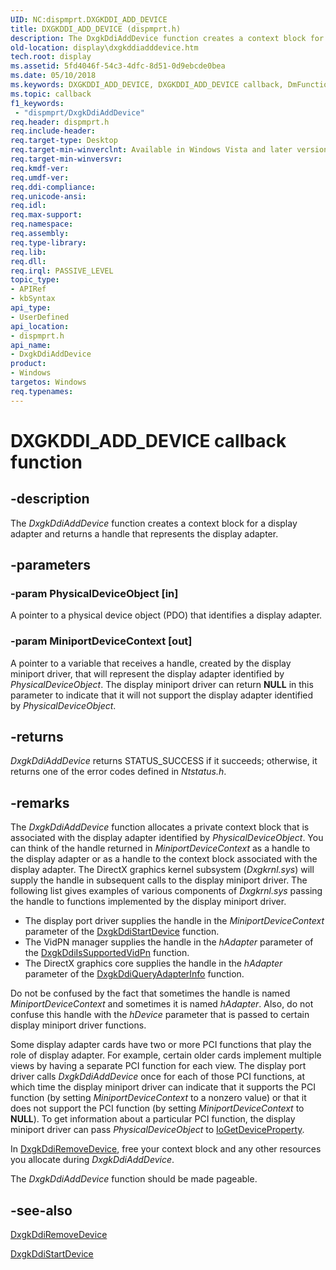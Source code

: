```yaml
---
UID: NC:dispmprt.DXGKDDI_ADD_DEVICE
title: DXGKDDI_ADD_DEVICE (dispmprt.h)
description: The DxgkDdiAddDevice function creates a context block for a display adapter and returns a handle that represents the display adapter.
old-location: display\dxgkddiadddevice.htm
tech.root: display
ms.assetid: 5fd4046f-54c3-4dfc-8d51-0d9ebcde0bea
ms.date: 05/10/2018
ms.keywords: DXGKDDI_ADD_DEVICE, DXGKDDI_ADD_DEVICE callback, DmFunctions_83323c62-42ac-45f5-80c8-b914fda642b5.xml, DxgkDdiAddDevice, DxgkDdiAddDevice callback function [Display Devices], display.dxgkddiadddevice, dispmprt/DxgkDdiAddDevice
ms.topic: callback
f1_keywords:
 - "dispmprt/DxgkDdiAddDevice"
req.header: dispmprt.h
req.include-header: 
req.target-type: Desktop
req.target-min-winverclnt: Available in Windows Vista and later versions of the Windows operating systems.
req.target-min-winversvr: 
req.kmdf-ver: 
req.umdf-ver: 
req.ddi-compliance: 
req.unicode-ansi: 
req.idl: 
req.max-support: 
req.namespace: 
req.assembly: 
req.type-library: 
req.lib: 
req.dll: 
req.irql: PASSIVE_LEVEL
topic_type:
- APIRef
- kbSyntax
api_type:
- UserDefined
api_location:
- dispmprt.h
api_name:
- DxgkDdiAddDevice
product:
- Windows
targetos: Windows
req.typenames: 
---
```


# DXGKDDI_ADD_DEVICE callback function


## -description


The <i>DxgkDdiAddDevice</i> function creates a context block for a display adapter and returns a handle that represents the display adapter.


## -parameters




### -param PhysicalDeviceObject [in]

A pointer to a physical device object (PDO) that identifies a display adapter.


### -param MiniportDeviceContext [out]

A pointer to a variable that receives a handle, created by the display miniport driver, that will represent the display adapter identified by <i>PhysicalDeviceObject</i>. The display miniport driver can return <b>NULL</b> in this parameter to indicate that it will not support the display adapter identified by <i>PhysicalDeviceObject</i>. 


## -returns



<i>DxgkDdiAddDevice </i> returns STATUS_SUCCESS if it succeeds; otherwise, it returns one of the error codes defined in <i>Ntstatus.h</i>.




## -remarks



The <i>DxgkDdiAddDevice</i> function allocates a private context block that is associated with the display adapter identified by <i>PhysicalDeviceObject</i>. You can think of the handle returned in <i>MiniportDeviceContext</i> as a handle to the display adapter or as a handle to the context block associated with the display adapter. The DirectX graphics kernel subsystem (<i>Dxgkrnl.sys</i>) will supply the handle in subsequent calls to the display miniport driver. The following list gives examples of various components of <i>Dxgkrnl.sys</i> passing the handle to functions implemented by the display miniport driver.

<ul>
<li>
The display port driver supplies the handle in the <i>MiniportDeviceContext</i> parameter of the <a href="https://docs.microsoft.com/windows-hardware/drivers/ddi/content/dispmprt/nc-dispmprt-dxgkddi_start_device">DxgkDdiStartDevice</a> function. 

</li>
<li>
The VidPN manager supplies the handle in the <i>hAdapter</i> parameter of the <a href="https://docs.microsoft.com/windows-hardware/drivers/ddi/content/d3dkmddi/nc-d3dkmddi-dxgkddi_issupportedvidpn">DxgkDdiIsSupportedVidPn</a> function. 

</li>
<li>
The DirectX graphics core supplies the handle in the <i>hAdapter</i> parameter of the <a href="https://docs.microsoft.com/windows-hardware/drivers/ddi/content/d3dkmddi/nc-d3dkmddi-dxgkddi_queryadapterinfo">DxgkDdiQueryAdapterInfo</a> function.

</li>
</ul>
Do not be confused by the fact that sometimes the handle is named <i>MiniportDeviceContext</i> and sometimes it is named <i>hAdapter</i>. Also, do not confuse this handle with the <i>hDevice</i> parameter that is passed to certain display miniport driver functions.

Some display adapter cards have two or more PCI functions that play the role of display adapter. For example, certain older cards implement multiple views by having a separate PCI function for each view. The display port driver calls<i> DxgkDdiAddDevice</i> once for each of those PCI functions, at which time the display miniport driver can indicate that it supports the PCI function (by setting <i>MiniportDeviceContext</i> to a nonzero value) or that it does not support the PCI function (by setting <i>MiniportDeviceContext</i> to <b>NULL</b>). To get information about a particular PCI function, the display miniport driver can pass <i>PhysicalDeviceObject</i> to <a href="https://docs.microsoft.com/windows-hardware/drivers/ddi/content/wdm/nf-wdm-iogetdeviceproperty">IoGetDeviceProperty</a>.

In <a href="https://docs.microsoft.com/windows-hardware/drivers/ddi/content/dispmprt/nc-dispmprt-dxgkddi_remove_device">DxgkDdiRemoveDevice</a>, free your context block and any other resources you allocate during <i>DxgkDdiAddDevice</i>.

The <i>DxgkDdiAddDevice</i> function should be made pageable.




## -see-also




<a href="https://docs.microsoft.com/windows-hardware/drivers/ddi/content/dispmprt/nc-dispmprt-dxgkddi_remove_device">DxgkDdiRemoveDevice</a>



<a href="https://docs.microsoft.com/windows-hardware/drivers/ddi/content/dispmprt/nc-dispmprt-dxgkddi_start_device">DxgkDdiStartDevice</a>
 

 

